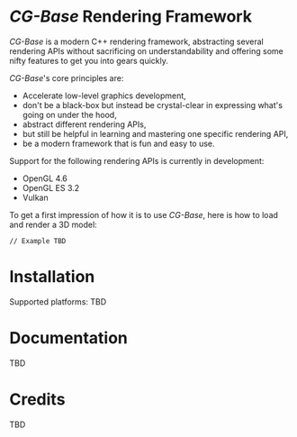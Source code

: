 # _CG-Base_ Rendering Framework

_CG-Base_ is a modern C++ rendering framework, abstracting several rendering APIs without sacrificing on understandability and offering some nifty features to get you into gears quickly. 

_CG-Base_'s core principles are:
* Accelerate low-level graphics development,
* don't be a black-box but instead be crystal-clear in expressing what's going on under the hood,
* abstract different rendering APIs,
* but still be helpful in learning and mastering one specific rendering API,
* be a modern framework that is fun and easy to use.

Support for the following rendering APIs is currently in development:
* OpenGL 4.6
* OpenGL ES 3.2
* Vulkan

To get a first impression of how it is to use _CG-Base_, here is how to load and render a 3D model:

```
// Example TBD
```

# Installation

Supported platforms: TBD

# Documentation

TBD

# Credits

TBD
